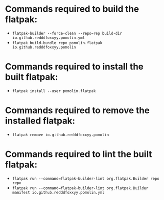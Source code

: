# Commands required to build the flatpak:

- `flatpak-builder --force-clean --repo=rep build-dir io.github.redddfoxxyy.pomolin.yml`
- `flatpak build-bundle repo pomolin.flatpak io.github.redddfoxxyy.pomolin`

# Commands required to install the built flatpak:

- `flatpak install --user pomolin.flatpak`

# Commands required to remove the installed flatpak:

- `flatpak remove io.github.redddfoxxyy.pomolin`

# Commands required to lint the built flatpak:

- `flatpak run --command=flatpak-builder-lint org.flatpak.Builder repo repo`
- `flatpak run --command=flatpak-builder-lint org.flatpak.Builder manifest io.github.redddfoxxyy.pomolin.yml`

